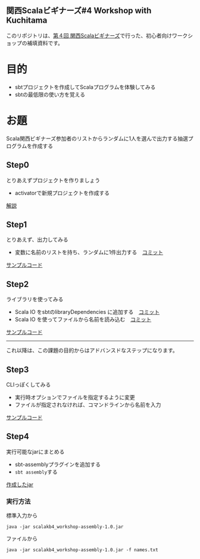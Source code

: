 関西Scalaビギナーズ#4 Workshop with Kuchitama
----

このリポジトリは、[第４回 関西Scalaビギナーズ](http://connpass.com/event/8127/)で行った、初心者向けワークショップの補填資料です。

# 目的

* sbtプロジェクトを作成してScalaプログラムを体験してみる
* sbtの最低限の使い方を覚える

# お題

Scala関西ビギナーズ参加者のリストからランダムに1人を選んで出力する抽選プログラムを作成する

## Step0

とりあえずプロジェクトを作りましょう

* activatorで新規プロジェクトを作成する

[解説](https://github.com/Kuchitama/scalakb4_workshop/wiki/Step0)

## Step1

とりあえず、出力してみる

* 変数に名前のリストを持ち、ランダムに1件出力する　[コミット](https://github.com/Kuchitama/scalakb4_workshop/commit/d2a27892e58ea6267bae15f8325d4163a4aea9b8)

[サンプルコード](https://github.com/Kuchitama/scalakb4_workshop/releases/tag/step1)


## Step2

ライブラリを使ってみる

* Scala IO をsbtのlibraryDependencies に追加する　[コミット](https://github.com/Kuchitama/scalakb4_workshop/commit/5858ce23dcbdf67e5ede5ea55d9794263b59d347)
* Scala IO を使ってファイルから名前を読み込む　[コミット](https://github.com/Kuchitama/scalakb4_workshop/commit/173a1cfe291913b0d1e32f4d4b48e5d75b0f1cbe)

[サンプルコード](https://github.com/Kuchitama/scalakb4_workshop/releases/tag/step2)

****

これ以降は、この課題の目的からはアドバンスドなステップになります。

## Step3

CLIっぽくしてみる

* 実行時オプションでファイルを指定するように変更
* ファイルが指定されなければ、コマンドラインから名前を入力

[サンプルコード](https://github.com/Kuchitama/scalakb4_workshop/releases/tag/step3)


## Step4

実行可能なjarにまとめる

* sbt-assemblyプラグインを追加する
* `sbt assembly`する

[作成したjar](https://github.com/Kuchitama/scalakb4_workshop/releases/download/step4/scalakb4_workshop-assembly-1.0.jar)

### 実行方法

標準入力から

    java -jar scalakb4_workshop-assembly-1.0.jar

ファイルから

    java -jar scalakb4_workshop-assembly-1.0.jar -f names.txt
